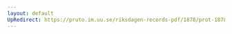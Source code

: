 ```yaml
---
layout: default
UpRedirect: https://pruto.im.uu.se/riksdagen-records-pdf/1878/prot-1878--fk--014/prot-1878--fk--014_026.pdf
---
```

